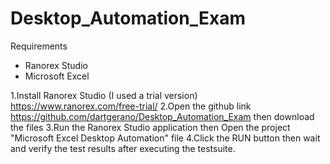 # Desktop_Automation_Exam
Requirements
- Ranorex Studio
- Microsoft Excel

1.Install Ranorex Studio (I used a trial version)
https://www.ranorex.com/free-trial/
2.Open the github link https://github.com/dartgerano/Desktop_Automation_Exam then download the files
3.Run the Ranorex Studio application then Open the project "Microsoft Excel Desktop Automation" file
4.Click the RUN button then wait and verify the test results after executing the testsuite.
